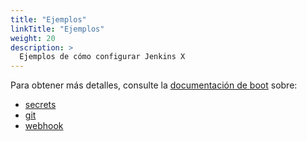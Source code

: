 ```yaml
---
title: "Ejemplos"
linkTitle: "Ejemplos"
weight: 20
description: >
  Ejemplos de cómo configurar Jenkins X
---
```


Para obtener más detalles, consulte la [documentación de boot](/es/docs/getting-started/setup/boot) sobre:

* [secrets](/es/docs/getting-started/setup/boot/#información-sensible-secrets)
* [git](/es/docs/getting-started/setup/boot/#git)
* [webhook](/es/docs/getting-started/setup/boot/#webhook)
